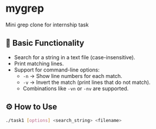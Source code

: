# mygrep
Mini grep clone for internship task

## 📜 Basic Functionality

- Search for a string in a text file (case-insensitive).
- Print matching lines.
- Support for command-line options:
  - `-n` → Show line numbers for each match.
  - `-v` → Invert the match (print lines that do not match).
  - Combinations like `-vn` or `-nv` are supported.

## ⚙️ How to Use

```bash
./task1 [options] <search_string> <filename>

